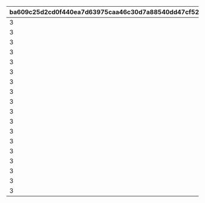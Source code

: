 |ba609c25d2cd0f440ea7d63975caa46c30d7a88540dd47cf52b6f608d37b7a55|a804905e85309c537137ae9d6dcbef64a1023d12e6bdefbaed6360275fe9fe46|87f16e6801c5a3393dd90fd86ff8b4b6053d88c0baeacdd4149d472951ffc40b|1a88a082cba1bc0785c5a39febe9e6ee15dc2077c843e7067761959c56e9519c|b52b8801dd9f65496f8b31a439125f2ce712c48b0fee0f31d256da223817d68a|3dc693fe7771108765d8a5acf91a6ba39d5960817f655806ac8de0adf2974135|2c52b583a0938f5234cffd5fda3069dd986bd5972f088d9409553e65e2058c16|93944fa74972e7e0712864e8ef281f027ac22c4f5830bf3d038889b9cb92bc58|d57571e348400fa0084b770441bf744d01b437b49f659cbb3c3e8fc1e69ae59d|688c4b1bc04a1c8593eac53e14378e0e18a9032166f39f3dd87500965a8ab501|18d42a07a6b127bed0139694effe6a5edb1be570f646ae20c6fb3f2b3d7dc8b1|4020e2245df23243144c1a0188e16a09adbd9e31d535d74a32c939f2da9ed0f0|a5d406f7b5d87cef7402f69638b97944892df7f30e1b321ed418601860b1da45|548d7ead195aca95447d63db75fbebcb3be71c3acf67878ef76cf15774bf1296|97fb1b65c6fd7841f74e9b48ace9a46edf173626a335627a19f904339d2c3a51|85a400022cc48c9fe033e6d67e6f8798c96dd7af3ad4297e27f73c50487e9181|
| --- | --- | --- | --- | --- | --- | --- | --- | --- | --- | --- | --- | --- | --- | --- | --- |
|3|301|101|1|1008201|1|70|980|455|215|501|401|-110|201|2|2|
|3|302|102|2|1008202|1|70|515|230|215|502|402|-110|202|2|2|
|3|303|103|3|1008203|1|70|515|230|215|503|403|-110|203|2|1|
|3|304|104|4|1008204|1|70|515|230|215|504|404|-110|204|2|1|
|3|305|105|5|1008205|1|78|787|355|233|505|405|-110|205|2|2|
|3|306|106|6|1008206|1|78|787|355|233|506|406|-110|206|2|3|
|3|307|107|7|1008207|1|88|777|345|233|507|407|-110|207|2|3|
|3|308|108|8|1008208|1|88|777|345|233|508|408|-110|208|2|1|
|3|309|109|9|1008209|1|88|777|345|233|509|409|-110|209|2|1|
|3|310|110|10|1008210|1|88|810|355|233|510|410|-110|210|2|3|
|3|311|111|11|1008211|1|88|777|345|233|511|411|-110|211|2|2|
|3|312|112|12|1008212|1|70|515|230|215|512|412|-110|212|2|2|
|3|313|113|13|1008213|1|78|810|355|233|513|413|-110|213|2|1|
|3|314|114|14|1008214|1|70|515|230|215|514|414|-110|214|2|1|
|3|315|115|15|1008215|1|70|515|230|215|515|415|-110|215|2|3|
|3|316|116|16|1008216|1|70|655|275|215|516|416|-110|216|2|2|
|3|317|117|17|1008217|1|70|515|230|215|517|417|-110|217|2|3|
|3|318|118|18|1008218|1|88|777|345|233|518|418|-110|218|2|3|